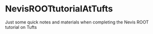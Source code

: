 # NevisROOTtutorialAtTufts
Just some quick notes and materials when completing the Nevis ROOT tutorial on Tufts
